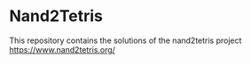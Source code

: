 # Nand2Tetris
This repository contains the solutions of the nand2tetris project https://www.nand2tetris.org/
